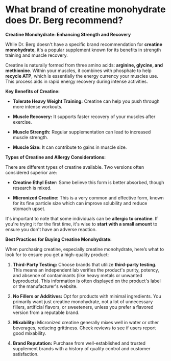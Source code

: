 # What brand of creatine monohydrate does Dr. Berg recommend?

**Creatine Monohydrate: Enhancing Strength and Recovery** 

While Dr. Berg doesn't have a specific brand recommendation for **creatine monohydrate**, it's a popular supplement known for its benefits in strength training and muscle recovery. 

Creatine is naturally formed from three amino acids: **arginine, glycine, and methionine**. Within your muscles, it combines with phosphate to help **recycle ATP**, which is essentially the energy currency your muscles use. This process aids in rapid energy recovery during intense activities. 

**Key Benefits of Creatine:** 

- **Tolerate Heavy Weight Training:** Creatine can help you push through more intense workouts. 

- **Muscle Recovery:** It supports faster recovery of your muscles after exercise. 

- **Muscle Strength:** Regular supplementation can lead to increased muscle strength. 

- **Muscle Size:** It can contribute to gains in muscle size. 

**Types of Creatine and Allergy Considerations:** 

There are different types of creatine available. Two versions often considered superior are: 

- **Creatine Ethyl Ester:** Some believe this form is better absorbed, though research is mixed. 

- **Micronized Creatine:** This is a very common and effective form, known for its fine particle size which can improve solubility and reduce stomach upset. 

It's important to note that some individuals can be **allergic to creatine**. If you're trying it for the first time, it's wise to **start with a small amount** to ensure you don't have an adverse reaction.  

**Best Practices for Buying Creatine Monohydrate:** 

When purchasing creatine, especially creatine monohydrate, here’s what to look for to ensure you get a high-quality product: 

1. **Third-Party Testing:** Choose brands that utilize **third-party testing**. This means an independent lab verifies the product's purity, potency, and absence of contaminants (like heavy metals or unwanted byproducts). This information is often displayed on the product's label or the manufacturer's website. 

2. **No Fillers or Additives:** Opt for products with minimal ingredients. You primarily want just creatine monohydrate, not a lot of unnecessary fillers, artificial flavors, or sweeteners, unless you prefer a flavored version from a reputable brand. 

3. **Mixability:** Micronized creatine generally mixes well in water or other beverages, reducing grittiness. Check reviews to see if users report good mixability. 

4. **Brand Reputation:** Purchase from well-established and trusted supplement brands with a history of quality control and customer satisfaction.